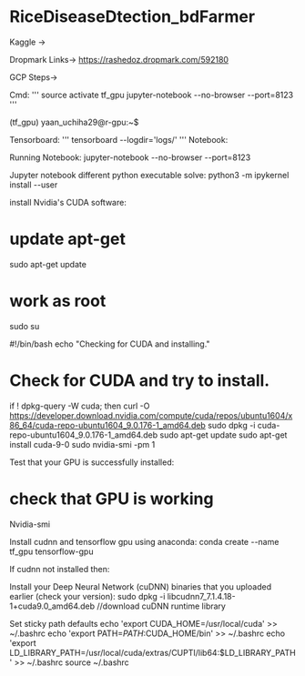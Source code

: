 # RiceDiseaseDtection_bdFarmer


Kaggle -> 

Dropmark Links-> https://rashedoz.dropmark.com/592180


GCP Steps->

Cmd:
'''
source activate tf_gpu
jupyter-notebook --no-browser --port=8123
'''


(tf_gpu) yaan_uchiha29@r-gpu:~$


Tensorboard:
'''
	tensorboard --logdir='logs/'
'''
Notebook:

Running Notebook:
jupyter-notebook --no-browser --port=8123

Jupyter notebook different python executable solve:
	python3 -m ipykernel install --user



install Nvidia's CUDA software:


# update apt-get
sudo apt-get update
 
# work as root
sudo su

#!/bin/bash
echo "Checking for CUDA and installing."
# Check for CUDA and try to install.
if ! dpkg-query -W cuda; then
    curl -O https://developer.download.nvidia.com/compute/cuda/repos/ubuntu1604/x86_64/cuda-repo-ubuntu1604_9.0.176-1_amd64.deb
    sudo dpkg -i cuda-repo-ubuntu1604_9.0.176-1_amd64.deb
    sudo apt-get update
    sudo apt-get install cuda-9-0
    sudo nvidia-smi -pm 1


Test that your GPU is successfully installed:
# check that GPU is working
Nvidia-smi




Install cudnn and tensorflow gpu using anaconda:
conda create --name tf_gpu tensorflow-gpu


If cudnn not installed then:
 
Install your Deep Neural Network (cuDNN) binaries that you uploaded earlier (check your version):
sudo dpkg -i libcudnn7_7.1.4.18-1+cuda9.0_amd64.deb //download cuDNN runtime library




Set sticky path defaults
echo 'export CUDA_HOME=/usr/local/cuda' >> ~/.bashrc
echo 'export PATH=$PATH:$CUDA_HOME/bin' >> ~/.bashrc
echo 'export LD_LIBRARY_PATH=/usr/local/cuda/extras/CUPTI/lib64:$LD_LIBRARY_PATH' >> ~/.bashrc
source ~/.bashrc




	




